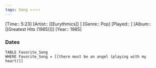 ```yaml
---
tags: Song ⭐⭐⭐⭐ 
---
```

[Time:: 5:23]
[Artist:: [[Eurythmics]] ]
[Genre:: Pop]
[Played:: ]
[Album:: [[Greatest Hits (1985)]]]
[Year:: 1985]
### Dates
````dataview
TABLE Favorite_Song
WHERE Favorite_Song = [[there must be an angel (playing with my heart)]]
````